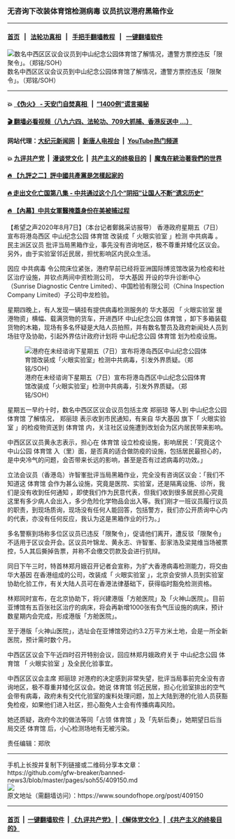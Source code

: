 ### 无咨询下改装体育馆检测病毒 议员抗议港府黑箱作业
------------------------

#### [首页](https://github.com/gfw-breaker/banned-news3/blob/master/README.md) &nbsp;&nbsp;|&nbsp;&nbsp; [法轮功真相](https://github.com/begood0513/basic/blob/master/README.md)  &nbsp;&nbsp;|&nbsp;&nbsp; [手把手翻墙教程](https://github.com/gfw-breaker/guides/wiki)  &nbsp;&nbsp;|&nbsp;&nbsp; [一键翻墙软件](https://github.com/gfw-breaker/nogfw/blob/master/README.md)  



<div><img alt="数名中西区区议会议员到中山纪念公园体育馆了解情况，遭警方票控违反「限聚令」。（郑铭/SOH）" src="https://img.soundofhope.org/2020-08/20200807-press1-1596809933659.jpg"/>
<br/><figcaption class="caption">
 数名中西区区议会议员到中山纪念公园体育馆了解情况，遭警方票控违反「限聚令」。（郑铭/SOH）
</figcaption></div><hr/>

#### 💥 [《伪火》 - 天安门自焚真相 ](http://141.164.51.119:10000/videos/blog/weihuo.html)&nbsp; |&nbsp; [“1400例”谎言揭秘  ](http://141.164.51.119:10000/videos/blog/jiexi1400.html)

#### [ 🎬  翻墙必看视频（八九六四、法轮功、709大抓捕、香港反送中 ...）](https://github.com/gfw-breaker/links/blob/master/banned.md)

#### 网站代理：[大纪元新闻网](http://167.172.10.89:10080/gb/) &nbsp;|&nbsp; [新唐人电视台](http://167.172.10.89:8808/gb/) &nbsp;|&nbsp; [YouTube热门频道](http://158.247.203.241/youtube.html)

#### 💥 [九评共产党](http://141.164.51.119:10000/videos/res/jiuping/)&nbsp; |&nbsp; [漫谈党文化](http://141.164.51.119:10000/videos/res/mtdwh/)&nbsp; |&nbsp; [共产主义的终极目的](http://141.164.51.119:10000/videos/res/zjmd/)&nbsp; |&nbsp; [魔鬼在統治著我們的世界](http://141.164.51.119:10000/videos/res/TheSpecter/)  

#### [ 🔥  【九評之二】評中國共產黨是怎樣起家的](http://141.164.51.119:10000/videos/news/../res/jiuping/index.html)

#### [ 🔥  走出文化亡国第八集 - 中共通过这个几个“阴招”让国人不断“遗忘历史”  ](http://141.164.51.119:10000/videos/news/../res/zcwhwg/index.html)

#### [ 🔥  【內幕】中共女軍醫掩蓋身份在美被捕过程](http://141.164.51.119:10000/videos/news/spy02.html)

<div><div class="Content__Wrapper sc-1bvya0-0 grZQxZ">
 <p class="meta-top">
  <span class="meta">
   【希望之声2020年8月7日】（本台记者鄭銘采访报导）
  </span>
  香港政府星期五（7日）宣布将港岛西区
  <ok href="/term/345166">
   中山纪念公园
  </ok>
  <ok href="/term/345169">
   体育馆
  </ok>
  改装成「
  <ok href="/term/345157">
   火眼实验室
  </ok>
  」检测
  <ok href="/term/248971">
   中共病毒
  </ok>
  。
  <ok href="/term/345160">
   民主派区议员
  </ok>
  批评当局黑箱作业，事先没有咨询地区，极不尊重并矮化区议会。另外，由于实验室邻近民居，担忧影响区内民众生活。
 </p>
 <p>
  因应
  <ok href="/term/248971">
   中共病毒
  </ok>
  令公院床位紧张，港府早前已经将亚洲国际博览馆改装为检疫和社区治疗设施，并钦点两间中资检测公司，
  <ok href="/term/112084">
   华大基因
  </ok>
  开设的华升诊断中心（Sunrise Diagnostic Centre Limited）、中国检验有限公司（China Inspection Company Limited）子公司中龙检验。
 </p>
 <p>
  星期四晚上，有人发现一辆挂有提供病毒检测服务的
  <ok href="/term/112084">
   华大基因
  </ok>
  「
  <ok href="/term/345157">
   火眼实验室
  </ok>
  援港物资」横幅、载满货物的货车，开进西环
  <ok href="/term/345166">
   中山纪念公园
  </ok>
  <ok href="/term/345169">
   体育馆
  </ok>
  ，卸下多箱装载货物的木箱，现场有多名怀疑是大陆人员拍照，并有数名警员及政府新闻处人员到场驻守及协助，引起外界估计政府计划将
  <ok href="/term/345166">
   中山纪念公园
  </ok>
  <ok href="/term/345169">
   体育馆
  </ok>
  划为检疫设施。
 </p>
 <figure class="OImage__StyledFigure-sc-1lfley0-0 hHSfVg">
  <img alt="港府在未经谘询下星期五（7日）宣布将港岛西区中山纪念公园体育馆改装成「火眼实验室」检测中共病毒，引发外界质疑。（郑铭/SOH）" src="https://img.soundofhope.org/2020-08/20200807-press2-1596810049849.jpg"/>
  <br/><figcaption>
   港府在未经谘询下星期五（7日）宣布将港岛西区中山纪念公园体育馆改装成「火眼实验室」检测中共病毒，引发外界质疑。（郑铭/SOH）
  </figcaption>
 </figure>
 <p>
  星期五一早约十时，数名中西区区议会议员包括主席
  <ok href="/term/345163">
   郑丽琼
  </ok>
  等人到
  <ok href="/term/345166">
   中山纪念公园
  </ok>
  <ok href="/term/345169">
   体育馆
  </ok>
  了解情况，
  <ok href="/term/345163">
   郑丽琼
  </ok>
  表示收到市民通知，有来自
  <ok href="/term/112084">
   华大基因
  </ok>
  旗下「
  <ok href="/term/345157">
   火眼实验室
  </ok>
  」的检疫物资送到
  <ok href="/term/345169">
   体育馆
  </ok>
  内，关注社区设施遭到改划会为区内居民带来影响。
 </p>
 <div class="AD_Embed__Wrap-sc-1xslmin-0 igMuqX module desktop">
  <div>
  </div>
 </div>
 <p>
  中西区区议员黄永志表示，担心在
  <ok href="/term/345169">
   体育馆
  </ok>
  设立检疫设施，影响居民：「究竟这个中山公园
  <ok href="/term/345169">
   体育馆
  </ok>
  入（里）面，是否真的适合做防疫的设施，包括居民最担心的，是中央冷气的问题，会否带来长远的影响，甚至是否有过滤病毒的功效。」
 </p>
 <p>
  立法会议员（香港岛）许智峯批评当局黑箱作业，完全没有咨询区议会：「我们不知道这
  <ok href="/term/345169">
   体育馆
  </ok>
  会作为甚么设施，究竟是医院、实验室，还是隔离设施、诊所，我们是没有收到任何通知 ，即使我们作为民意代表，但我们收到很多居民担心究竟这里有多少病人会出入，多少危险化学物品会出入等。我们刚才一班议员履行议员的职责，到现场质询，现场没有任何人能回答，包括警方，我们亦公开质询中心内的代表，亦没有任何反应，我认为这是黑箱作业的行为。」
 </p>
 <p>
  多名警察到场称多位区议员已违反「限聚令」，促请他们离开，遭反驳「限聚令」不适用于区议会开会。区议员叶锦龙、黄永志、许智峯、彭家浩及梁晃维当场被票控，5人其后撕掉告票，并称不会缴交罚款及会进行抗辩。
 </p>
 <p>
  同日下午三时，特首林郑月娥召开记者会宣称，为扩大香港病毒检测能力，将交由
  <ok href="/term/112084">
   华大基因
  </ok>
  在香港组成的公司，改装成「
  <ok href="/term/345157">
   火眼实验室
  </ok>
  」，北京会安排人员到实验室协助化验工作，有关大陆人员可在香港法律基础下，获得临时豁免检测资格。
 </p>
 <p>
  林郑同时宣布，在北京协助下，将兴建港版「方舱医院」及「火神山医院」。目前亚博馆有五百张社区治疗的病床，将会再新增1000张有负气压设施的病床，预计数星期内会完成，形成港版「方舱医院」。
 </p>
 <p>
  至于港版「火神山医院」，选址会在亚博馆旁边约3.2万平方米土地，会是一所全新医院，预计需时数个月。
 </p>
 <p>
  中西区区议会下午近四时召开特别会议，回应林郑月娥政府关于
  <ok href="/term/345166">
   中山纪念公园
  </ok>
  <ok href="/term/345169">
   体育馆
  </ok>
  「
  <ok href="/term/345157">
   火眼实验室
  </ok>
  」及全民化验事宜。
 </p>
 <p>
  中西区区议会主席
  <ok href="/term/345163">
   郑丽琼
  </ok>
  对港府的决定感到非常失望，批评当局事前完全没有咨询地区，极不尊重并矮化区议会。她说
  <ok href="/term/345169">
   体育馆
  </ok>
  邻近民居，担心化验室排出的空气会带有病毒，政府未有交代化验室的废料处理问题，加上大陆到港的化验人员获豁免检疫，如果他们进入社区，担心豁免人士会有传播病毒风险。
 </p>
 <p>
  她还质疑，政府今次的做法等同「占领
  <ok href="/term/345169">
   体育馆
  </ok>
  」及「先斩后奏」，她期望日后当局交还
  <ok href="/term/345169">
   体育馆
  </ok>
  后，小心检测场地有无被污染。
 </p>
 <p class="meta-btm">
  责任编辑：郑欣
 </p>
</div>
</div>
<hr/>
手机上长按并复制下列链接或二维码分享本文章：<br/>
https://github.com/gfw-breaker/banned-news3/blob/master/pages/soh55/409150.md <br/>
<a href='https://github.com/gfw-breaker/banned-news3/blob/master/pages/soh55/409150.md'><img src='https://github.com/gfw-breaker/banned-news3/blob/master/pages/soh55/409150.md.png'/></a> <br/>
原文地址（需翻墙访问）：https://www.soundofhope.org/post/409150


------------------------
#### [首页](https://github.com/gfw-breaker/banned-news3/blob/master/README.md) &nbsp;|&nbsp; [一键翻墙软件](https://github.com/gfw-breaker/nogfw/blob/master/README.md) &nbsp;| [《九评共产党》](https://github.com/gfw-breaker/9ping.md/blob/master/README.md#九评之一评共产党是什么) | [《解体党文化》](https://github.com/gfw-breaker/jtdwh.md/blob/master/README.md) | [《共产主义的终极目的》](https://github.com/gfw-breaker/gczydzjmd.md/blob/master/README.md)


<img src='http://gfw-breaker.win/banned-news3/pages/soh55/409150.md' width='0px' height='0px'/>
